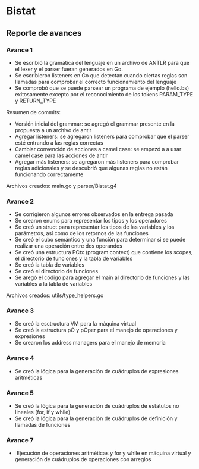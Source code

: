 # Bistat

## Reporte de avances

### Avance 1

- Se escribió la gramática del lenguaje en un archivo de ANTLR para que el lexer y el parser fueran generados en Go. 
- Se escribieron listeners en Go que detectan cuando ciertas reglas son llamadas para comprobar el correcto funcionamiento del lenguaje
- Se comprobó que se puede parsear un programa de ejemplo (hello.bs) exitosamente excepto por el reconocimiento de los tokens PARAM_TYPE y RETURN_TYPE

Resumen de commits:
- Versión inicial del grammar: se agregó el grammar presente en la propuesta a un archivo de antlr
- Agregar listeners: se agregaron listeners para comprobar que el parser esté entrando a las reglas correctas
- Cambiar convención de acciones a camel case: se empezó a a usar camel case para las acciones de antlr
- Agregar más listeners: se agregaron más listeners para comprobar reglas adicionales y se descubrió que algunas reglas no están funcionando correctamente

Archivos creados: main.go y parser/Bistat.g4

### Avance 2

- Se corrigieron algunos errores observados en la entrega pasada
- Se crearon enums para representar los tipos y los operadores
- Se creó un struct para representar los tipos de las variables y los parámetros, así como de los retornos de las funciones
- Se creó el cubo semántico y una función para determinar si se puede realizar una operación entre dos operandos
- Se creó una estructura PCtx (program context) que contiene los scopes, el directorio de funciones y la tabla de variables
- Se creó la tabla de variables
- Se creó el directorio de funciones
- Se aregó el código para agregar el main al directorio de funciones y las variables a la tabla de variables

Archivos creados: utils/type_helpers.go

### Avance 3

- Se creó la esctructura VM para la máquina virtual
- Se creó la estructura pO y pOper para el manejo de operaciones y expresiones
- Se crearon los address managers para el manejo de memoria

### Avance 4

- Se creó la lógica para la generación de cuádruplos de expresiones aritméticas

### Avance 5

- Se creó la lógica para la generación de cuádruplos de estatutos no lineales (for, if y while)
- Se creó la lógica para la generación de cuádruplos de definición y llamadas de funciones

### Avance 7

-  Ejecución de operaciones aritméticas y for y while en máquina virtual y generación de cuádruplos de operaciones con arreglos